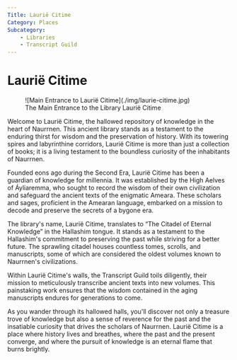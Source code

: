 ```yaml
---
Title: Laurië Citime
Category: Places
Subcategory: 
    - Libraries
    - Transcript Guild
---
```


# Laurië Citime

<figure class="pic-banner">
![Main Entrance to Laurië Citime](./img/laurie-citime.jpg)
<figcaption>The Main Entrance to the Library Laurië Citime</figcaption>
</figure>


Welcome to Laurië Citime, the hallowed repository of knowledge in the heart of Naurrnen. This ancient library stands as a testament to the enduring thirst for wisdom and the preservation of history. With its towering spires and labyrinthine corridors, Laurië Citime is more than just a collection of books; it is a living testament to the boundless curiosity of the inhabitants of Naurrnen.

Founded eons ago during the Second Era, Laurië Citime has been a guardian of knowledge for millennia. It was established by the High Aelves of Áyliaremma, who sought to record the wisdom of their own civilization and safeguard the ancient texts of the enigmatic Ameara. These scholars and sages, proficient in the Amearan language, embarked on a mission to decode and preserve the secrets of a bygone era.

The library's name, Laurië Citime, translates to &ldquo;The Citadel of Eternal Knowledge&rdquo; in the Hallashim tongue. It stands as a testament to the Hallashim's commitment to preserving the past while striving for a better future. The sprawling citadel houses countless tomes, scrolls, and manuscripts, some of which are considered the oldest volumes known to Naurrnen's civilizations.

Within Laurië Citime's walls, the Transcript Guild toils diligently, their mission to meticulously transcribe ancient texts into new volumes. This painstaking work ensures that the wisdom contained in the aging manuscripts endures for generations to come.

As you wander through its hallowed halls, you'll discover not only a treasure trove of knowledge but also a sense of reverence for the past and the insatiable curiosity that drives the scholars of Naurrnen. Laurië Citime is a place where history lives and breathes, where the past and the present converge, and where the pursuit of knowledge is an eternal flame that burns brightly.

